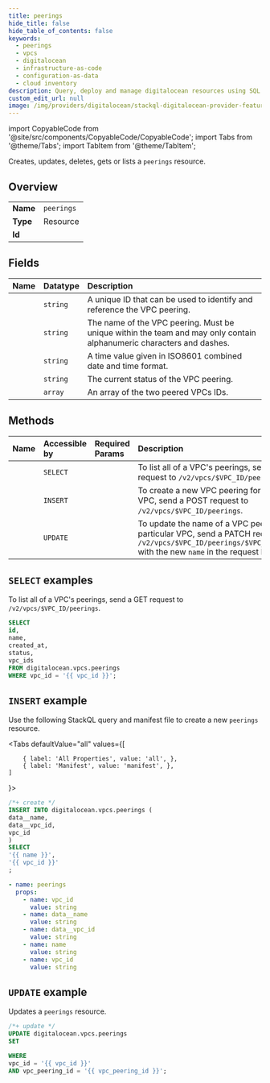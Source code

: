 ```yaml
---
title: peerings
hide_title: false
hide_table_of_contents: false
keywords:
  - peerings
  - vpcs
  - digitalocean
  - infrastructure-as-code
  - configuration-as-data
  - cloud inventory
description: Query, deploy and manage digitalocean resources using SQL
custom_edit_url: null
image: /img/providers/digitalocean/stackql-digitalocean-provider-featured-image.png
---
```


import CopyableCode from '@site/src/components/CopyableCode/CopyableCode';
import Tabs from '@theme/Tabs';
import TabItem from '@theme/TabItem';

Creates, updates, deletes, gets or lists a <code>peerings</code> resource.

## Overview
<table><tbody>
<tr><td><b>Name</b></td><td><code>peerings</code></td></tr>
<tr><td><b>Type</b></td><td>Resource</td></tr>
<tr><td><b>Id</b></td><td><CopyableCode code="digitalocean.vpcs.peerings" /></td></tr>
</tbody></table>

## Fields
| Name | Datatype | Description |
|:-----|:---------|:------------|
| <CopyableCode code="id" /> | `string` | A unique ID that can be used to identify and reference the VPC peering. |
| <CopyableCode code="name" /> | `string` | The name of the VPC peering. Must be unique within the team and may only contain alphanumeric characters and dashes. |
| <CopyableCode code="created_at" /> | `string` | A time value given in ISO8601 combined date and time format. |
| <CopyableCode code="status" /> | `string` | The current status of the VPC peering. |
| <CopyableCode code="vpc_ids" /> | `array` | An array of the two peered VPCs IDs. |

## Methods
| Name | Accessible by | Required Params | Description |
|:-----|:--------------|:----------------|:------------|
| <CopyableCode code="vpcs_list_peerings" /> | `SELECT` | <CopyableCode code="vpc_id" /> | To list all of a VPC's peerings, send a GET request to `/v2/vpcs/$VPC_ID/peerings`. |
| <CopyableCode code="vpcs_create_peerings" /> | `INSERT` | <CopyableCode code="vpc_id, data__name, data__vpc_id" /> | To create a new VPC peering for a given VPC, send a POST request to `/v2/vpcs/$VPC_ID/peerings`. |
| <CopyableCode code="vpcs_patch_peerings" /> | `UPDATE` | <CopyableCode code="vpc_id, vpc_peering_id" /> | To update the name of a VPC peering in a particular VPC, send a PATCH request to `/v2/vpcs/$VPC_ID/peerings/$VPC_PEERING_ID` with the new `name` in the request body. |

## `SELECT` examples

To list all of a VPC's peerings, send a GET request to `/v2/vpcs/$VPC_ID/peerings`.


```sql
SELECT
id,
name,
created_at,
status,
vpc_ids
FROM digitalocean.vpcs.peerings
WHERE vpc_id = '{{ vpc_id }}';
```
## `INSERT` example

Use the following StackQL query and manifest file to create a new <code>peerings</code> resource.

<Tabs
    defaultValue="all"
    values={[
        
        { label: 'All Properties', value: 'all', },
        { label: 'Manifest', value: 'manifest', },
    ]
}>
<TabItem value="all">

```sql
/*+ create */
INSERT INTO digitalocean.vpcs.peerings (
data__name,
data__vpc_id,
vpc_id
)
SELECT 
'{{ name }}',
'{{ vpc_id }}'
;
```
</TabItem>

<TabItem value="manifest">

```yaml
- name: peerings
  props:
    - name: vpc_id
      value: string
    - name: data__name
      value: string
    - name: data__vpc_id
      value: string
    - name: name
      value: string
    - name: vpc_id
      value: string

```
</TabItem>
</Tabs>

## `UPDATE` example

Updates a <code>peerings</code> resource.

```sql
/*+ update */
UPDATE digitalocean.vpcs.peerings
SET 

WHERE 
vpc_id = '{{ vpc_id }}'
AND vpc_peering_id = '{{ vpc_peering_id }}';
```
